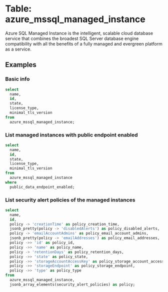 # Table: azure_mssql_managed_instance

Azure SQL Managed Instance is the intelligent, scalable cloud database service that combines the broadest SQL Server database engine compatibility with all the benefits of a fully managed and evergreen platform as a service.

## Examples

### Basic info

```sql
select
  name,
  id,
  state,
  license_type,
  minimal_tls_version
from
  azure_mssql_managed_instance;
```

### List managed instances with public endpoint enabled

```sql
select
  name,
  id,
  state,
  license_type,
  minimal_tls_version
from
  azure_mssql_managed_instance
where
  public_data_endpoint_enabled;
```

### List security alert policies of the managed instances

```sql
select
  name,
  id,
  policy -> 'creationTime' as policy_creation_time,
  jsonb_pretty(policy -> 'disabledAlerts') as policy_disabled_alerts,
  policy -> 'emailAccountAdmins' as policy_email_account_admins,
  jsonb_pretty(policy -> 'emailAddresses') as policy_email_addresses,
  policy ->> 'id' as policy_id,
  policy ->> 'name' as policy_name,
  policy -> 'retentionDays' as policy_retention_days,
  policy ->> 'state' as policy_state,
  policy ->> 'storageAccountAccessKey' as policy_storage_account_access_key,
  policy ->> 'storageEndpoint' as policy_storage_endpoint,
  policy ->> 'type' as policy_type
from
  azure_mssql_managed_instance,
  jsonb_array_elements(security_alert_policies) as policy;
```
